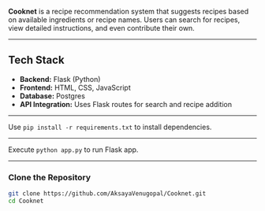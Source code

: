 

**Cooknet** is a recipe recommendation system that suggests recipes based on available ingredients or recipe names. Users can search for recipes, view detailed instructions, and even contribute their own.

---
## Tech Stack
- **Backend:** Flask (Python)  
- **Frontend:** HTML, CSS, JavaScript  
- **Database:** Postgres  
- **API Integration:** Uses Flask routes for search and recipe addition
  


---
Use `pip install -r requirements.txt` to install dependencies.

---

Execute  `python app.py` to run Flask app.

---
### Clone the Repository
```sh
git clone https://github.com/AksayaVenugopal/Cooknet.git
cd Cooknet


